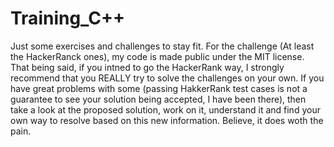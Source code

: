 # Training_C++
Just some exercises and challenges to stay fit.
For the challenge (At least the HackerRanck ones), my code is made public under the MIT license.
That being said, if you intned to go the HackerRank way, I strongly recommend that you REALLY try
to solve the challenges on your own. If you have great problems with some (passing HakkerRank test
cases is not a guarantee to see your solution being accepted, I have been there), then take a look
at the proposed solution, work on it, understand it and find your own way to resolve based on this
new information. Believe, it does woth the pain.
